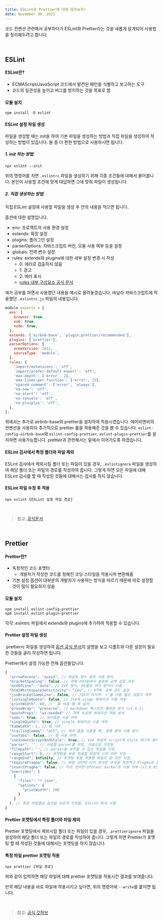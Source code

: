 ```yaml
---
title: ESLint와 Prettier에 대해 알아보자!
date: November 30, 2021
---
```


코드 컨벤션 관련해서 공부하다가 ESLint와 Prettier라는 것을 새롭게 알게되어 사용법을 정리해두려고 합니다.

<br />

## ESLint

#### ESLint란?

- ECMAScript/JavaScript 코드에서 발견된 패턴을 식별하고 보고하는 도구
- 코드의 일관성을 높이고 버그를 방지하는 것을 목표로 함

#### 모듈 설치

```
npm install -D eslint
```

#### ESLint 설정 파일 생성

파일을 생성할 때는 init을 하여 기본 파일을 생성하는 방법과 직접 파일을 생성하여 작성하는 방법이 있습니다. 둘 중 더 편한 방법으로 사용하시면 됩니다.

##### 1. init 하는 방법

```
npx eslint --init
```

위의 명령어를 치면 `.eslintrc` 파일을 생성하기 위해 각종 조건들에 대해서 물어봅니다. 본인이 사용할 조건에 맞게 대답하면 그에 맞춰 파일이 생성됩니다.

##### 2. 직접 생성하는 방법

직접 ESLint 설정에 사용할 파일을 생성 후 안의 내용을 적으면 됩니다.

옵션에 대한 설명입니다.

- env: 프로젝트의 사용 환경 설정
- extends: 확장 설정
- plugins: 플러그인 설정
- parserOptions: 자바스크립트 버전, 모듈 사용 여부 등을 설정
- globals: 전역 변수 설정
- rules: extends와 plugins에 대한 세부 설정 변경 시 작성
  - 0: 에러로 검출하지 않음
  - 1: 경고
  - 2: 에러 표시
  - [rules 내부 구성요소 공식 문서](https://eslint.org/docs/rules/)

제가 공부를 하면서 사용했던 내용을 예시로 올려놓겠습니다. 바닐라 자바스크립트에 적용했던 `.eslintrc.js` 파일의 내용입니다.

```javascript
module.exports = {
  env: {
    browser: true,
    es6: true,
    node: true,
  },
  extends: ['airbnb-base', 'plugin:prettier/recommended'],
  plugins: ['prettier'],
  parserOptions: {
    ecmaVersion: 2021,
    sourceType: 'module',
  },
  rules: {
    'import/extensions': 'off',
    'import/prefer-default-export': 'off',
    'max-depth': ['error', 2],
    'max-lines-per-function': ['error', 15],
    'spaced-comment': ['error', 'always'],
    'no-new': 'off',
    'no-alert': 'off',
    'no-console': 'off',
    'no-plusplus': 'off',
  },
};
```

위에서는 추가로 airbnb-base와 prettier을 설치하여 적용시켰습니다. 에어비앤비의 컨벤션을 사용하되 추가적으로 prettier 룰을 적용해준 것을 볼 수 있습니다. `eslint-config-airbnb-base`와 `eslint-config-prettier`, `eslint-plugin-prettier`를 설치하면 사용가능합니다. prettier과 관련해서는 밑에서 이어가도록 하겠습니다.

#### ESLint 검사에서 특정 폴더와 파일 제외

ESLint 검사에서 제외시킬 폴더 또는 파일이 있을 경우, `.eslintignore` 파일을 생성하여 해당 폴더 또는 파일의 경로를 작성하여 줍니다. 그렇게 하면 모든 파일에 대해 ESLint 검사를 할 때 작성된 것들에 대해서는 검사를 하지 않습니다.

#### ESLint 파일 수정 후 적용

```
npx eslint {ESLint 설정 파일 경로}
```

<br />

> 참고: [공식문서](https://eslint.org/)

<br />

## Prettier

#### Prettier란?

- 독창적인 코드 포맷터
  - 개발자가 작성한 코드를 정해진 코딩 스타일을 적용시켜 변환해줌
- 기본 설정 옵션이 대부분의 개발자가 사용하는 방식을 따르기 때문에 따로 설정할 것이 많이 필요하지 않음

#### 모듈 설치

```
npm install eslint-config-prettier
npm install eslint-plugin-prettier
```

각각 .eslintrc 파일에서 extends와 plugins에 추가하여 적용할 수 있습니다.

#### Prettier 설정 파일 생성

.prettierrc 파일을 생성하여 [옵션 공식 문서](https://prettier.io/docs/en/options.html)의 설명을 보고 디폴트와 다른 설정이 필요한 것들을 골라 작성하면 됩니다.

Prettier에서 설정 가능한 전체 옵션들입니다.

```js
{
  "arrowParens": "avoid", // 화살표 함수 괄호 사용 방식
  "bracketSpacing": false, // 객체 리터럴에서 괄호에 공백 삽입 여부
  "endOfLine": "auto", // EoF 방식, OS별로 처리 방식이 다름
  "htmlWhitespaceSensitivity": "css", // HTML 공백 감도 설정
  "jsxBracketSameLine": false, // JSX의 마지막 `>`를 다음 줄로 내릴지 여부
  "jsxSingleQuote": false, // JSX에 singe 쿼테이션 사용 여부
  "printWidth": 80, //  줄 바꿈 할 폭 길이
  "proseWrap": "preserve", // markdown 텍스트의 줄바꿈 방식 (v1.8.2)
  "quoteProps": "as-needed" // 객체 속성에 쿼테이션 적용 방식
  "semi": true, // 세미콜론 사용 여부
  "singleQuote": true, // single 쿼테이션 사용 여부
  "tabWidth": 2, // 탭 너비
  "trailingComma": "all", // 여러 줄을 사용할 때, 후행 콤마 사용 방식
  "useTabs": false, // 탭 사용 여부
  "vueIndentScriptAndStyle": true, // Vue 파일의 script와 style 태그의 들여쓰기 여부 (v1.19.0)
  "parser": '', // 사용할 parser를 지정, 자동으로 지정됨
  "filepath": '', // parser를 유추할 수 있는 파일을 지정
  "rangeStart": 0, // 포맷팅을 부분 적용할 파일의 시작 라인 지정
  "rangeEnd": Infinity, // 포맷팅 부분 적용할 파일의 끝 라인 지정,
  "requirePragma": false, // 파일 상단에 미리 정의된 주석을 작성하고 Pragma로 포맷팅 사용 여부 지정 (v1.8.0)
  "insertPragma": false, // 미리 정의된 @format marker의 사용 여부 (v1.8.0)
  "overrides": [
    {
      "files": "*.json",
      "options": {
        "printWidth": 200
      }
    }
  ], // 특정 파일별로 옵션을 다르게 지정함, ESLint 방식 사용
}
```

#### Prettier 포맷팅에서 특정 폴더와 파일 제외

Prettier 포맷팅에서 제외시킬 폴더 또는 파일이 있을 경우, `.prettierignore` 파일을 생성하여 해당 폴더 또는 파일의 경로를 작성하여 줍니다. 그렇게 하면 Prettier가 포맷팅 할 때 작성된 것들에 대해서는 포맷팅을 하지 않습니다.

#### 특정 파일 prettier 포맷팅 적용

```
npx prettier {파일 경로}
```

위와 같이 입력하면 해당 파일에 대해 prettier 포맷팅을 적용시킨 결과를 보여줍니다.

만약 해당 내용을 바로 파일에 적용시키고 싶다면, 위의 명령어에 `--write`를 붙이면 됩니다.

<br />

> 참고: [공식 깃허브](https://github.com/prettier/eslint-config-prettier)
